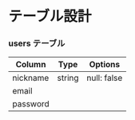 # テーブル設計

### users テーブル

| Column   | Type   | Options     |
| -------- | ------ | ----------- |
| nickname | string | null: false |
| email    |        |             |
| password |        |             |
